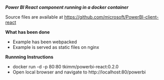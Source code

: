 ***Power BI React component running in a docker container***

Source files are available at https://github.com/microsoft/PowerBI-client-react

**What has been done**

- Example has been webpacked 
- Example is served as static files on nginx

**Runnning Instructions**
- docker run -d -p 80:80 tkimm/powerbi-react:0.2.0
- Open local browser and navigate to http://localhost:80/powerbi
